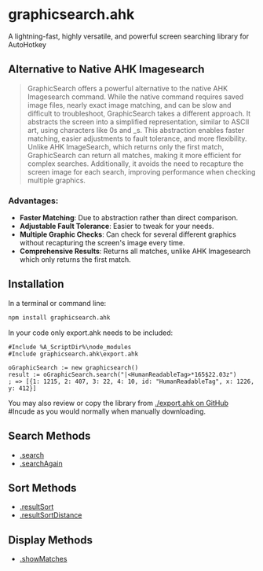 # graphicsearch.ahk

A lightning-fast, highly versatile, and powerful screen searching library for AutoHotkey


## Alternative to Native AHK Imagesearch

> GraphicSearch offers a powerful alternative to the native AHK Imagesearch command. While the native command requires saved image files, nearly exact image matching, and can be slow and difficult to troubleshoot, GraphicSearch takes a different approach. It abstracts the screen into a simplified representation, similar to ASCII art, using characters like 0s and _s. This abstraction enables faster matching, easier adjustments to fault tolerance, and more flexibility. Unlike AHK ImageSearch, which returns only the first match, GraphicSearch can return all matches, making it more efficient for complex searches. Additionally, it avoids the need to recapture the screen image for each search, improving performance when checking multiple graphics.

### Advantages:
- **Faster Matching**: Due to abstraction rather than direct comparison.
- **Adjustable Fault Tolerance**: Easier to tweak for your needs.
- **Multiple Graphic Checks**: Can check for several different graphics without recapturing the screen's image every time.
- **Comprehensive Results**: Returns all matches, unlike AHK Imagesearch which only returns the first match.


## Installation

In a terminal or command line:
```bash
npm install graphicsearch.ahk
```
In your code only export.ahk needs to be included:
```autohotkey
#Include %A_ScriptDir%\node_modules
#Include graphicsearch.ahk\export.ahk

oGraphicSearch := new graphicsearch()
result := oGraphicSearch.search("|<HumanReadableTag>*165$22.03z")
; => [{1: 1215, 2: 407, 3: 22, 4: 10, id: "HumanReadableTag", x: 1226, y: 412}]
```
You may also review or copy the library from [./export.ahk on GitHub](https://github.com/Chunjee/graphicsearch.ahk) #Incude as you would normally when manually downloading.


## Search Methods
* [.search](/en/docs?id=concat)
* [.searchAgain](/en/docs?id=searchagain)

## Sort Methods
* [.resultSort](/en/docs?id=resultSort)
* [.resultSortDistance](/en/docs?id=resultSortDistance)

## Display Methods
* [.showMatches](/en/docs?id=resultSort)
